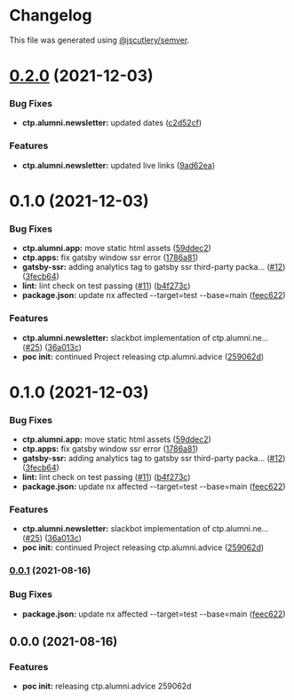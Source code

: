 # Changelog

This file was generated using [@jscutlery/semver](https://github.com/jscutlery/semver).

# [0.2.0](https://github.com/CUNYTechPrep/ctp.apps/compare/v0.1.0...v0.2.0) (2021-12-03)


### Bug Fixes

* **ctp.alumni.newsletter:** updated dates ([c2d52cf](https://github.com/CUNYTechPrep/ctp.apps/commit/c2d52cf71e777fc35fc27cfa4613387fbb42d343))


### Features

* **ctp.alumni.newsletter:** updated live links ([9ad62ea](https://github.com/CUNYTechPrep/ctp.apps/commit/9ad62eaef6e225550b9397c25784a2b3e864aabc))



# 0.1.0 (2021-12-03)


### Bug Fixes

* **ctp.alumni.app:** move static html assets ([59ddec2](https://github.com/CUNYTechPrep/ctp.apps/commit/59ddec266e9a3cf381aa40ab2f32d595f2e38423))
* **ctp.apps:** fix gatsby window ssr error ([1786a81](https://github.com/CUNYTechPrep/ctp.apps/commit/1786a81be2da8b534d5501169367e70e10477b26))
* **gatsby-ssr:** adding analytics tag to gatsby ssr third-party packa… ([#12](https://github.com/CUNYTechPrep/ctp.apps/issues/12)) ([3fecb64](https://github.com/CUNYTechPrep/ctp.apps/commit/3fecb64df19bd586ca62f4dfa35d1930b524a5e9))
* **lint:** lint check on test passing ([#11](https://github.com/CUNYTechPrep/ctp.apps/issues/11)) ([b4f273c](https://github.com/CUNYTechPrep/ctp.apps/commit/b4f273c0eedc018ccdce87fe831f5669b2a718d1))
* **package.json:** update nx affected --target=test --base=main ([feec622](https://github.com/CUNYTechPrep/ctp.apps/commit/feec622acde5ffdfb99df61e21d0aaf80bb5b64d))


### Features

* **ctp.alumni.newsletter:** slackbot implementation of ctp.alumni.ne… ([#25](https://github.com/CUNYTechPrep/ctp.apps/issues/25)) ([36a013c](https://github.com/CUNYTechPrep/ctp.apps/commit/36a013c6282822e68e1c72fcfa5de8671f1658a7))
* **poc init:** continued Project releasing ctp.alumni.advice ([259062d](https://github.com/CUNYTechPrep/ctp.apps/commit/259062da83726fc2855e2b2b54240832c57e9a17))



# 0.1.0 (2021-12-03)


### Bug Fixes

* **ctp.alumni.app:** move static html assets ([59ddec2](https://github.com/CUNYTechPrep/ctp.apps/commit/59ddec266e9a3cf381aa40ab2f32d595f2e38423))
* **ctp.apps:** fix gatsby window ssr error ([1786a81](https://github.com/CUNYTechPrep/ctp.apps/commit/1786a81be2da8b534d5501169367e70e10477b26))
* **gatsby-ssr:** adding analytics tag to gatsby ssr third-party packa… ([#12](https://github.com/CUNYTechPrep/ctp.apps/issues/12)) ([3fecb64](https://github.com/CUNYTechPrep/ctp.apps/commit/3fecb64df19bd586ca62f4dfa35d1930b524a5e9))
* **lint:** lint check on test passing ([#11](https://github.com/CUNYTechPrep/ctp.apps/issues/11)) ([b4f273c](https://github.com/CUNYTechPrep/ctp.apps/commit/b4f273c0eedc018ccdce87fe831f5669b2a718d1))
* **package.json:** update nx affected --target=test --base=main ([feec622](https://github.com/CUNYTechPrep/ctp.apps/commit/feec622acde5ffdfb99df61e21d0aaf80bb5b64d))


### Features

* **ctp.alumni.newsletter:** slackbot implementation of ctp.alumni.ne… ([#25](https://github.com/CUNYTechPrep/ctp.apps/issues/25)) ([36a013c](https://github.com/CUNYTechPrep/ctp.apps/commit/36a013c6282822e68e1c72fcfa5de8671f1658a7))
* **poc init:** continued Project releasing ctp.alumni.advice ([259062d](https://github.com/CUNYTechPrep/ctp.apps/commit/259062da83726fc2855e2b2b54240832c57e9a17))



### [0.0.1](https://github.com/CUNYTechPrep/ctp.apps/compare/v0.0.0...v0.0.1) (2021-08-16)

### Bug Fixes

- **package.json:** update nx affected --target=test --base=main ([feec622](https://github.com/CUNYTechPrep/ctp.apps/commit/feec622acde5ffdfb99df61e21d0aaf80bb5b64d))

## 0.0.0 (2021-08-16)

### Features

- **poc init:** releasing ctp.alumni.advice 259062d

